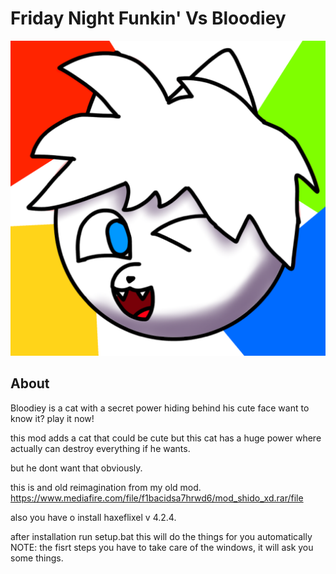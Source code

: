 # Friday Night Funkin' Vs Bloodiey

![Logo OG](art/iconOG.png)

## About

Bloodiey is a cat with a secret power hiding behind his cute face want to know it? play it now!

this mod adds a cat that could be cute but this cat has a huge power where actually can destroy everything if he wants.

but he dont want that obviously.

this is and old reimagination from my old mod.
<https://www.mediafire.com/file/f1bacidsa7hrwd6/mod_shido_xd.rar/file>

also you have o install haxeflixel v 4.2.4.

after installation run setup.bat this will do the things for you automatically
NOTE: the fisrt steps you have to take care of the windows, it will ask you some things.
